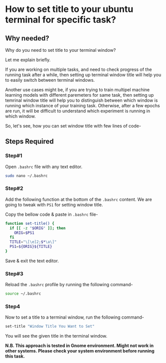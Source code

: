 # How to set title to your ubuntu terminal for specific task?

## Why needed?
Why do you need to set title to your terminal window? 

Let me explain briefly.

If you are working on multiple tasks, and need to check progress of the running task after a while, then setting up terminal window title will help you to easily switch between terminal windows. 

Another use cases might be, if you are trying to train multipel machine learning models with different paremeters for same task, then setting up temrinal window title will help you to distinguish between which window is running which instance of your training task. Otherwise, after a few epochs are run, it will be difficult to understand which experiment is running in which window.

So, let's see, how you can set window title with few lines of code-

## Steps Required

### Step#1
Open ```.bashrc``` file with any text editor.
```bash
sudo nano ~/.bashrc
```

### Step#2
Add the following function at the bottom of the ```.bashrc``` content. We are going to tweak with ```PS1``` for setting window title.

Copy the bellow code & paste in ```.bashrc``` file-
```bash
function set-title() {
  if [[ -z "$ORIG" ]]; then
    ORIG=$PS1
  fi
  TITLE="\[\e]2;$*\a\]"
  PS1=${ORIG}${TITLE}
}
```

Save & exit the text editor.

### Step#3
Reload the ```.bashrc``` profile by running the following command-
```bash
source ~/.bashrc
```

### Step4
Now to set a title to a terminal window, run the following command-
```bash
set-title "Window Title You Want to Set"
```
You will see the given title in the terminal window.


**N.B. This approach is tested in Gnome environment. Might not work in other systems. Please check your system environment before running this task.**


